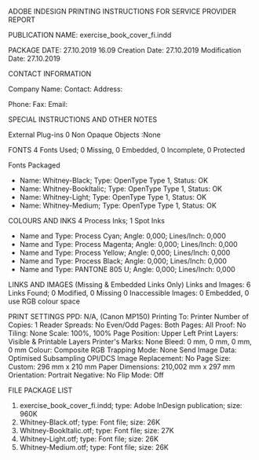 ADOBE INDESIGN PRINTING INSTRUCTIONS FOR SERVICE PROVIDER REPORT

PUBLICATION NAME: exercise_book_cover_fi.indd

PACKAGE DATE: 27.10.2019 16.09
Creation Date: 27.10.2019
Modification Date: 27.10.2019

CONTACT INFORMATION

Company Name: 
Contact: 
Address: 





Phone: 
Fax: 
Email: 

SPECIAL INSTRUCTIONS AND OTHER NOTES






External Plug-ins 0
Non Opaque Objects :None

FONTS
4 Fonts Used; 0 Missing, 0 Embedded, 0 Incomplete, 0 Protected

Fonts Packaged
- Name: Whitney-Black; Type: OpenType Type 1, Status: OK
- Name: Whitney-BookItalic; Type: OpenType Type 1, Status: OK
- Name: Whitney-Light; Type: OpenType Type 1, Status: OK
- Name: Whitney-Medium; Type: OpenType Type 1, Status: OK


COLOURS AND INKS
4 Process Inks; 1 Spot Inks

- Name and Type: Process Cyan; Angle: 0,000; Lines/Inch: 0,000
- Name and Type: Process Magenta; Angle: 0,000; Lines/Inch: 0,000
- Name and Type: Process Yellow; Angle: 0,000; Lines/Inch: 0,000
- Name and Type: Process Black; Angle: 0,000; Lines/Inch: 0,000
- Name and Type: PANTONE 805 U; Angle: 0,000; Lines/Inch: 0,000


LINKS AND IMAGES
(Missing & Embedded Links Only)
Links and Images: 6 Links Found; 0 Modified, 0 Missing 0 Inaccessible
Images: 0 Embedded, 0 use RGB colour space


PRINT SETTINGS
PPD: N/A, (Canon MP150)
Printing To: Printer
Number of Copies: 1
Reader Spreads: No
Even/Odd Pages: Both
Pages: All
Proof: No
Tiling: None
Scale: 100%, 100%
Page Position: Upper Left
Print Layers: Visible & Printable Layers
Printer's Marks: None
Bleed: 0 mm, 0 mm, 0 mm, 0 mm
Colour: Composite RGB
Trapping Mode: None
Send Image Data: Optimised Subsampling
OPI/DCS Image Replacement: No
Page Size: Custom: 296 mm x 210 mm
Paper Dimensions: 210,002 mm x 297 mm
Orientation: Portrait
Negative: No
Flip Mode: Off


FILE PACKAGE LIST

1. exercise_book_cover_fi.indd; type: Adobe InDesign publication; size: 960K
2. Whitney-Black.otf; type: Font file; size: 26K
3. Whitney-BookItalic.otf; type: Font file; size: 27K
4. Whitney-Light.otf; type: Font file; size: 26K
5. Whitney-Medium.otf; type: Font file; size: 26K
